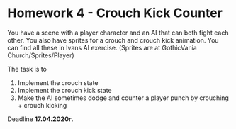 # Homework 4 - Crouch Kick Counter

You have a scene with a player character and an AI that can both fight each other.
You also have sprites for a crouch and crouch kick animation.
You can find all these in Ivans AI exercise.
(Sprites are at GothicVania Church/Sprites/Player)

The task is to  

1) Implement the crouch state  
2) Implement the crouch kick state  
3) Make the AI sometimes dodge and counter a player punch by crouching + crouch kicking  

Deadline **17.04.2020г**.